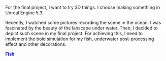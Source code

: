 For the final project, I want to try 3D things. I choose making something in Unreal Engine 5.3.

Recently, I watched some pictures recording the scene in the ocean. I was fascinated by the beauty of the lanscape under water. Then, I decided to depict such scene in my final project. For achieving this, I need to implement the boid simulation for my fish, underwater post-processing effect and other decorations.

<font color="blue">**Fish**</font>

